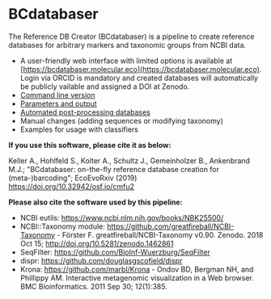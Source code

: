 # BCdatabaser

The Reference DB Creator (BCdatabaser) is a pipeline to create reference databases for arbitrary markers and taxonomic groups from NCBI data.

* A user-friendly web interface with limited options is available at [https://bcdatabaser.molecular.eco](https://bcdatabaser.molecular.eco). Login via ORCID is mandatory and created databases will automatically be publicly vailable and assigned a DOI at Zenodo. 
* [Command line version](cmd.md)
* [Parameters and output](parameters.md)
* [Automated post-processing databases](postprocessing.md)
* Manual changes (adding sequences or modifying taxonomy) 
* Examples for usage with classifiers
 
**If you use this software, please cite it as below:**

Keller A., Hohlfeld S., Kolter A., Schultz J., Gemeinholzer B., Ankenbrand M.J.;
"BCdatabaser: on-the-fly reference database creation for (meta-)barcoding";
EcoEvoRxiv (2019) https://doi.org/10.32942/osf.io/cmfu2

**Please also cite the software used by this pipeline:**
* NCBI eutils: https://www.ncbi.nlm.nih.gov/books/NBK25500/
*  NCBI::Taxonomy module: https://github.com/greatfireball/NCBI-Taxonomy - Förster F. greatfireball/NCBI-Taxonomy v0.90. Zenodo. 2018 Oct 15; http://doi.org/10.5281/zenodo.1462861
*  SeqFilter: https://github.com/BioInf-Wuerzburg/SeqFilter
*  dispr: https://github.com/douglasgscofield/dispr
*  Krona: https://github.com/marbl/Krona - Ondov BD, Bergman NH, and Phillippy AM. Interactive metagenomic visualization in a Web browser. BMC Bioinformatics. 2011 Sep 30; 12(1):385.

 
